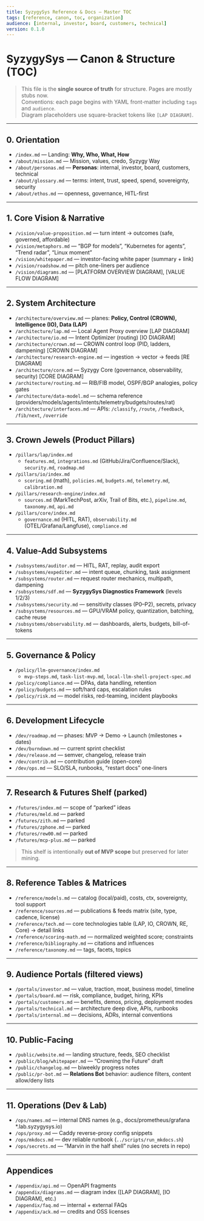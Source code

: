 ```yaml
---
title: SyzygySys Reference & Docs — Master TOC
tags: [reference, canon, toc, organization]
audience: [internal, investor, board, customers, technical]
version: 0.1.0
---
```


# SyzygySys — Canon & Structure (TOC)

> This file is the **single source of truth** for structure. Pages are mostly stubs now.  
> Conventions: each page begins with YAML front‑matter including `tags` and `audience`.  
> Diagram placeholders use square-bracket tokens like `[LAP DIAGRAM]`.

---

## 0. Orientation
- `/index.md` — Landing: **Why, Who, What, How**
- `/about/mission.md` — Mission, values, credo, Syzygy Way
- `/about/personas.md` — **Personas**: internal, investor, board, customers, technical
- `/about/glossary.md` — terms: intent, trust, speed, spend, sovereignty, security
- `/about/ethos.md` — openness, governance, HITL-first

---

## 1. Core Vision & Narrative
- `/vision/value-proposition.md` — turn intent → outcomes (safe, governed, affordable)
- `/vision/metaphors.md` — “BGP for models”, “Kubernetes for agents”, “Trend radar”, “Linux moment”
- `/vision/whitepaper.md` — investor-facing white paper (summary + link)
- `/vision/roadshow.md` — pitch one-liners per audience
- `/vision/diagrams.md` — [PLATFORM OVERVIEW DIAGRAM], [VALUE FLOW DIAGRAM]

---

## 2. System Architecture
- `/architecture/overview.md` — planes: **Policy, Control (CROWN), Intelligence (IO), Data (LAP)**
- `/architecture/lap.md` — Local Agent Proxy overview  [LAP DIAGRAM]
- `/architecture/io.md` — Intent Optimizer (routing)  [IO DIAGRAM]
- `/architecture/crown.md` — CROWN control loop (PID, ladders, dampening)  [CROWN DIAGRAM]
- `/architecture/research-engine.md` — ingestion → vector → feeds  [RE DIAGRAM]
- `/architecture/core.md` — Syzygy Core (governance, observability, security)  [CORE DIAGRAM]
- `/architecture/routing.md` — RIB/FIB model, OSPF/BGP analogies, policy gates
- `/architecture/data-model.md` — schema reference (providers/models/agents/intents/telemetry/budgets/routes/rat)
- `/architecture/interfaces.md` — APIs: `/classify`, `/route`, `/feedback`, `/fib/next`, `/override`

---

## 3. Crown Jewels (Product Pillars)
- `/pillars/lap/index.md`  
  - `features.md`, `integrations.md` (GitHub/Jira/Confluence/Slack), `security.md`, `roadmap.md`
- `/pillars/io/index.md`  
  - `scoring.md` (math), `policies.md`, `budgets.md`, `telemetry.md`, `calibration.md`
- `/pillars/research-engine/index.md`  
  - `sources.md` (MarkTechPost, arXiv, Trail of Bits, etc.), `pipeline.md`, `taxonomy.md`, `api.md`
- `/pillars/core/index.md`  
  - `governance.md` (HITL, RAT), `observability.md` (OTEL/Grafana/Langfuse), `compliance.md`

---

## 4. Value-Add Subsystems
- `/subsystems/auditor.md` — HITL, RAT, replay, audit export
- `/subsystems/expediter.md` — intent queue, chunking, task assignment
- `/subsystems/router.md` — request router mechanics, multipath, dampening
- `/subsystems/sdf.md` — **SyzygySys Diagnostics Framework** (levels 1/2/3)
- `/subsystems/security.md` — sensitivity classes (P0–P2), secrets, privacy
- `/subsystems/resources.md` — GPU/VRAM policy, quantization, batching, cache reuse
- `/subsystems/observability.md` — dashboards, alerts, budgets, bill-of-tokens

---

## 5. Governance & Policy
- `/policy/llm-governance/index.md`  
  - `mvp-steps.md`, `task-list-mvp.md`, `local-llm-shell-project-spec.md`
- `/policy/compliance.md` — DPAs, data handling, retention
- `/policy/budgets.md` — soft/hard caps, escalation rules
- `/policy/risk.md` — model risks, red-teaming, incident playbooks

---

## 6. Development Lifecycle
- `/dev/roadmap.md` — phases: MVP → Demo → Launch (milestones + dates)
- `/dev/burndown.md` — current sprint checklist
- `/dev/release.md` — semver, changelog, release train
- `/dev/contrib.md` — contribution guide (open-core)
- `/dev/ops.md` — SLO/SLA, runbooks, “restart docs” one-liners

---

## 7. Research & Futures Shelf (parked)
- `/futures/index.md` — scope of “parked” ideas
- `/futures/meld.md` — parked
- `/futures/zith.md` — parked
- `/futures/zphone.md` — parked
- `/futures/rew00.md` — parked
- `/futures/mcp-plus.md` — parked
> This shelf is intentionally **out of MVP scope** but preserved for later mining.

---

## 8. Reference Tables & Matrices
- `/reference/models.md` — catalog (local/paid), costs, ctx, sovereignty, tool support
- `/reference/sources.md` — publications & feeds matrix (site, type, cadence, license)
- `/reference/tech.md` — core technologies table (LAP, IO, CROWN, RE, Core) → detail links
- `/reference/scoring-math.md` — normalized weighted score; constraints
- `/reference/bibliography.md` — citations and influences
- `/reference/taxonomy.md` — tags, facets, topics

---

## 9. Audience Portals (filtered views)
- `/portals/investor.md` — value, traction, moat, business model, timeline
- `/portals/board.md` — risk, compliance, budget, hiring, KPIs
- `/portals/customers.md` — benefits, demos, pricing, deployment modes
- `/portals/technical.md` — architecture deep dive, APIs, runbooks
- `/portals/internal.md` — decisions, ADRs, internal conventions

---

## 10. Public-Facing
- `/public/website.md` — landing structure, feeds, SEO checklist
- `/public/blog/whitepaper.md` — “Crowning the Future” draft
- `/public/changelog.md` — biweekly progress notes
- `/public/pr-bot.md` — **Relations Bot** behavior: audience filters, content allow/deny lists

---

## 11. Operations (Dev & Lab)
- `/ops/names.md` — internal DNS names (e.g., docs/prometheus/grafana *.lab.syzygysys.io)
- `/ops/proxy.md` — Caddy reverse-proxy config snippets
- `/ops/mkdocs.md` — dev reliable runbook (`../scripts/run_mkdocs.sh`)
- `/ops/secrets.md` — “Marvin in the half shell” rules (no secrets in repo)

---

## Appendices
- `/appendix/api.md` — OpenAPI fragments
- `/appendix/diagrams.md` — diagram index ([LAP DIAGRAM], [IO DIAGRAM], etc.)
- `/appendix/faq.md` — internal + external FAQs
- `/appendix/ack.md` — credits and OSS licenses

